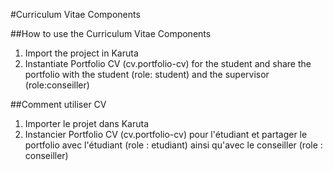 #Curriculum Vitae Components


##How to use the Curriculum Vitae Components

1. Import the project in Karuta
1. Instantiate Portfolio CV (cv.portfolio-cv) for the student and share the portfolio with the student (role: student) and the supervisor (role:conseiller)

##Comment utiliser CV

1. Importer le projet dans Karuta
1. Instancier Portfolio CV (cv.portfolio-cv) pour l'étudiant et partager le portfolio avec l'étudiant (role : etudiant) ainsi qu'avec le conseiller (role : conseiller)
